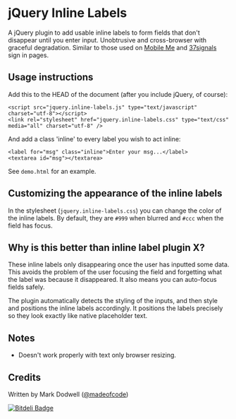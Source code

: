 # jQuery Inline Labels

A jQuery plugin to add usable inline labels to form fields that don't disappear until you enter input. Unobtrusive and cross-browser with graceful degradation. Similar to those used on [Mobile Me](https://me.com) and [37signals](https://launchpad.37signals.com) sign in pages.

## Usage instructions

Add this to the HEAD of the document (after you include jQuery, of course):

    <script src="jquery.inline-labels.js" type="text/javascript" charset="utf-8"></script>
    <link rel="stylesheet" href="jquery.inline-labels.css" type="text/css" media="all" charset="utf-8" />

And add a class 'inline' to every label you wish to act inline:

    <label for="msg" class="inline">Enter your msg...</label>
    <textarea id="msg"></textarea>

See `demo.html` for an example.

## Customizing the appearance of the inline labels

In the stylesheet (`jquery.inline-labels.css`) you can change the color of the inline labels. By default, they are `#999` when blurred and `#ccc` when the field has focus.

## Why is this better than inline label plugin X?

These inline labels only disappearing once the user has inputted some data. This avoids the problem of the user focusing the field and forgetting what the label was because it disappeared. It also means you can auto-focus fields safely.

The plugin automatically detects the styling of the inputs, and then style and positions the inline labels accordingly. It positions the labels precisely so they look exactly like native placeholder text.

## Notes

* Doesn't work properly with text only browser resizing.

## Credits

Written by Mark Dodwell ([@madeofcode](http://twitter.com/madeofcode))



[![Bitdeli Badge](https://d2weczhvl823v0.cloudfront.net/mkdynamic/jquery-inline-labels/trend.png)](https://bitdeli.com/free "Bitdeli Badge")

